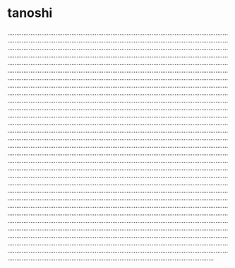# tanoshi
............................................................................................................................................................................................................................................................................................................................................................................................................................................................................................................................................................................................................................................................................................................................................................................................................................................................................................................................................................................................................................................................................................................................................................................................................................................................................................................................................................................................................................................................................................................................................................................................................................................................................................................................................................................................................................................................................................................................................................................................................................................................................................................................................................................................................................................................................................................................................................................................................................................................................................................................................................................................................................................................................................................................................................................................................................................................................................................................................................................................................................................................................................................................................................................................................................................................................................................................................................................................................................................................................................................................................................................................................................................................................................................................................................................................................................................................................................................................................................................................